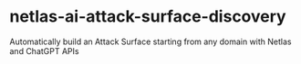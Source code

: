 # netlas-ai-attack-surface-discovery
Automatically build an Attack Surface starting from any domain with Netlas and ChatGPT APIs
